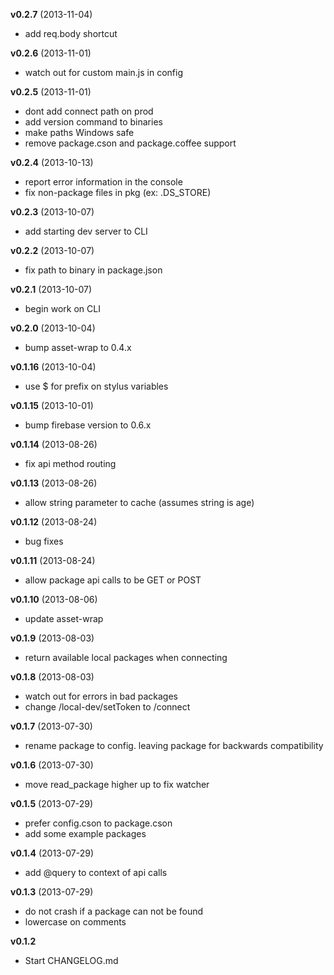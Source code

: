**v0.2.7** (2013-11-04)

 - add req.body shortcut

**v0.2.6** (2013-11-01)

 - watch out for custom main.js in config

**v0.2.5** (2013-11-01)

 - dont add connect path on prod
 - add version command to binaries
 - make paths Windows safe
 - remove package.cson and package.coffee support

**v0.2.4** (2013-10-13)

 - report error information in the console
 - fix non-package files in pkg (ex: .DS_STORE)

**v0.2.3** (2013-10-07)

 - add starting dev server to CLI

**v0.2.2** (2013-10-07)

 - fix path to binary in package.json

**v0.2.1** (2013-10-07)

 - begin work on CLI

**v0.2.0** (2013-10-04)

 - bump asset-wrap to 0.4.x

**v0.1.16** (2013-10-04)

 - use $ for prefix on stylus variables

**v0.1.15** (2013-10-01)

 - bump firebase version to 0.6.x

**v0.1.14** (2013-08-26)

 - fix api method routing

**v0.1.13** (2013-08-26)

 - allow string parameter to cache (assumes string is age)

**v0.1.12** (2013-08-24)

 - bug fixes

**v0.1.11** (2013-08-24)

 - allow package api calls to be GET or POST

**v0.1.10** (2013-08-06)

 - update asset-wrap

**v0.1.9** (2013-08-03)

  - return available local packages when connecting

**v0.1.8** (2013-08-03)

 - watch out for errors in bad packages
 - change /local-dev/setToken to /connect

**v0.1.7** (2013-07-30)

 - rename package to config. leaving package for backwards compatibility

**v0.1.6** (2013-07-30)

 - move read_package higher up to fix watcher

**v0.1.5** (2013-07-29)

 - prefer config.cson to package.cson
 - add some example packages

**v0.1.4** (2013-07-29)

 - add @query to context of api calls

**v0.1.3** (2013-07-29)

 - do not crash if a package can not be found
 - lowercase on comments

**v0.1.2**

 - Start CHANGELOG.md
